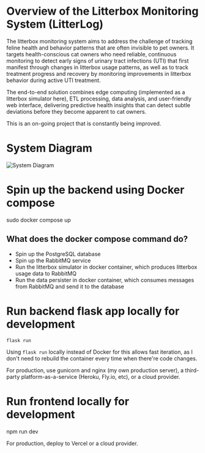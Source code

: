 # Overview of the Litterbox Monitoring System (LitterLog)
The litterbox monitoring system aims to address the challenge of tracking feline health and behavior patterns that are often invisible to pet owners. It targets health-conscious cat owners who need reliable, continuous monitoring to detect early signs of urinary tract infections (UTI) that first manifest through changes in litterbox usage patterns, as well as to track treatment progress and recovery by monitoring improvements in litterbox behavior during active UTI treatment.

The end-to-end solution combines edge computing (implemented as a litterbox simulator here), ETL processing, data analysis, and user-friendly web interface, delivering predictive health insights that can detect subtle deviations before they become apparent to cat owners.

This is an on-going project that is constantly being improved.

# System Diagram
![System Diagram](https://github.com/MeanderingJing/litterbox_monitoring_system/blob/docker/add-dockerfiles-compose/LitterLog-high-level-diagram.png)

# Spin up the backend using Docker compose
sudo docker compose up
## What does the docker compose command do?
- Spin up the PostgreSQL database
- Spin up the RabbitMQ service
- Run the litterbox simulator in docker container, which produces litterbox usage data to RabbitMQ
- Run the data persister in docker container, which consumes messages from RabbitMQ and send it to the database

# Run backend flask app locally for development
`flask run`

Using `flask run` locally instead of Docker for this allows fast iteration, as I don't need to rebuild the container every time when there're code changes.

For production, use gunicorn and nginx (my own production server), a third-party platform-as-a-service (Heroku, Fly.io, etc), or a cloud provider.

# Run frontend locally for development
npm run dev

For production, deploy to Vercel or a cloud provider.



